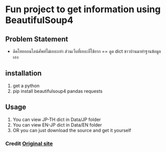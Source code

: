 # Fun project to get information using BeautifulSoup4

## Problem Statement
- ดิคไทยออนไลน์ศัพท์ไม่เยอะเท่า ส่วนเว็บที่เยอะก็ใช้ยาก == ดูด dict ชาวบ้านมาทำฐานข้อมูลเอง

## installation
1. get a python
2. pip install beautifulsoup4 pandas requests

## Usage
1. You can view JP-TH dict in Data/JP folder
2. You can view EN-JP dict in Data/EN folder
3. OR you can just download the source and get it yourself

### Credit [Original site](https://j-doradic.com/)